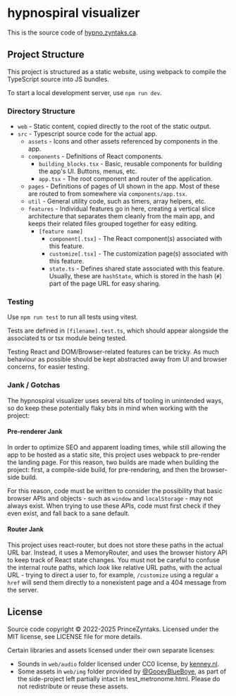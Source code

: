 # hypnospiral visualizer

This is the source code of [hypno.zyntaks.ca](https://hypno.zyntaks.ca).

## Project Structure

This project is structured as a static website, using webpack to compile the TypeScript source into JS bundles.

To start a local development server, use `npm run dev`.

### Directory Structure

- `web` - Static content, copied directly to the root of the static output.
- `src` - Typescript source code for the actual app.
  - `assets` - Icons and other assets referenced by components in the app.
  - `components` - Definitions of React components.
    - `building_blocks.tsx` - Basic, reusable components for building the app's UI. Buttons, menus, etc.
    - `app.tsx` - The root component and router of the application.
  - `pages` - Definitions of pages of UI shown in the app. Most of these are routed to from somewhere via 
    `components/app.tsx`.
  - `util` - General utility code, such as timers, array helpers, etc.
  - `features` - Individual features go in here, creating a vertical slice architecture that separates them cleanly from
     the main app, and keeps their related files grouped together for easy editing.
    - `[feature name]`
      - `component[.tsx]` - The React component(s) associated with this feature.
      - `customize[.tsx]` - The customization page(s) associated with this feature.
      - `state.ts` - Defines shared state associated with this feature. Usually, these are `hashState`, which is stored
        in the hash (`#`) part of the page URL for easy sharing.

### Testing

Use `npm run test` to run all tests using vitest.

Tests are defined in `[filename].test.ts`, which should appear alongside the associated ts or tsx module being tested.

Testing React and DOM/Browser-related features can be tricky.
As much behaviour as possible should be kept abstracted away from UI and browser concerns, for easier testing.

### Jank / Gotchas

The hypnospiral visualizer uses several bits of tooling in unintended ways, so do keep these potentially flaky bits in
mind when working with the project:

#### Pre-renderer Jank

In order to optimize SEO and apparent loading times, while still allowing the app to be hosted as a static site,
this project uses webpack to pre-render the landing page.
For this reason, two builds are made when building the project: first, a compile-side build, for pre-rendering,
and then the browser-side build.

For this reason, code must be written to consider the possibility that basic browser APIs and objects - such
as `window` and `localStorage` - may not always exist. When trying to use these APIs, code must first check if
they even exist, and fall back to a sane default.

#### Router Jank

This project uses react-router, but does not store these paths in the actual URL bar. Instead, it uses a MemoryRouter,
and uses the browser history API to keep track of React state changes. You must not be careful to confuse the internal
route paths, which *look* like relative URL paths, with the actual URL - trying to direct a user to, for example,
`/customize` using a regular `a href` will send them directly to a nonexistent page and a 404 message from the server.

## License

Source code copyright &copy; 2022-2025 PrinceZyntaks. Licensed under the MIT license, see LICENSE file for more details.

Certain libraries and assets licensed under their own separate licenses:
 - Sounds in `web/audio` folder licensed under CC0 license, by [kenney.nl](https://kenney.nl).
 - Some assets in `web/img` folder provided by [@GooeyBlueBoye](https://twitter.com/GooeyBlueBoye), as part of the side-project
   left partially intact in test_metronome.html. Please do not redistribute or reuse these assets.
